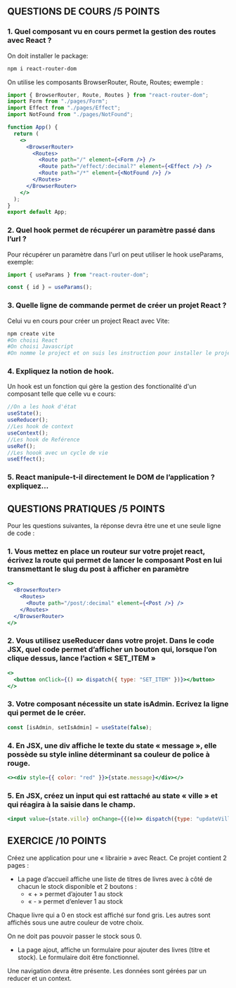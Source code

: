 ## QUESTIONS DE COURS /5 POINTS

### 1. Quel composant vu en cours permet la gestion des routes avec React ?

On doit installer le package:

```bash
npm i react-router-dom
```

On utilise les composants BrowserRouter, Route, Routes; ewemple :
```jsx
import { BrowserRouter, Route, Routes } from "react-router-dom";
import Form from "./pages/Form";
import Effect from "./pages/Effect";
import NotFound from "./pages/NotFound";

function App() {
  return (
    <>
      <BrowserRouter>
        <Routes>
          <Route path="/" element={<Form />} />
          <Route path="/effect/:decimal?" element={<Effect />} />
          <Route path="/*" element={<NotFound />} />
        </Routes>
      </BrowserRouter>
    </>
  );
}
export default App;
```

### 2. Quel hook permet de récupérer un paramètre passé dans l’url ?

Pour récupérer un paramètre dans l'url on peut utiliser le hook useParams, exemple:

```jsx
import { useParams } from "react-router-dom";

const { id } = useParams();
```

### 3. Quelle ligne de commande permet de créer un projet React ?

Celui vu en cours pour créer un project React avec Vite:

```bash
npm create vite
#On choisi React
#On choisi Javascript
#On nomme le project et on suis les instruction pour installer le projet
```

### 4. Expliquez la notion de hook.

Un hook est un fonction qui gère la gestion des fonctionalité d'un composant telle que celle vu e cours:

```jsx
//On a les hook d'état
useState();
useReducer();
//Les hook de context
useContext();
//Les hook de Reférence
useRef();
//Les hoook avec un cycle de vie
useEffect();
```

### 5. React manipule-t-il directement le DOM de l’application ? expliquez...

## QUESTIONS PRATIQUES /5 POINTS

Pour les questions suivantes, la réponse devra être une et une seule ligne de code :

### 1. Vous mettez en place un routeur sur votre projet react, écrivez la route qui permet de lancer le composant Post en lui transmettant le slug du post à afficher en paramètre

```jsx
<>
  <BrowserRouter>
    <Routes>
      <Route path="/post/:decimal" element={<Post />} />
    </Routes>
  </BrowserRouter>
</>
```

### 2. Vous utilisez useReducer dans votre projet. Dans le code JSX, quel code permet d’afficher un bouton qui, lorsque l’on clique dessus, lance l’action « SET_ITEM »

```jsx
<>
  <button onClick={() => dispatch({ type: "SET_ITEM" })}></button>
</>
```

### 3. Votre composant nécessite un state isAdmin. Ecrivez la ligne qui permet de le créer.

```jsx
const [isAdmin, setIsAdmin] = useState(false);
```

### 4. En JSX, une div affiche le texte du state « message », elle possède su style inline déterminant sa couleur de police à rouge.

```jsx
<><div style={{ color: "red" }}>{state.message}</div></>
```

### 5. En JSX, créez un input qui est rattaché au state « ville » et qui réagira à la saisie dans le champ.

```jsx
<input value={state.ville} onChange={{(e)=> dispatch({type: "updateVille", value: e.target.value})}}></input>
```

## EXERCICE /10 POINTS

Créez une application pour une « librairie » avec React. Ce projet contient 2 pages :

- La page d’accueil affiche une liste de titres de livres avec à côté de chacun le stock disponible et 2 boutons :
  - « + » permet d’ajouter 1 au stock
  - « - » permet d’enlever 1 au stock

Chaque livre qui a 0 en stock est affiché sur fond gris. Les autres sont affichés sous une autre couleur de votre choix.

On ne doit pas pouvoir passer le stock sous 0.

- La page ajout, affiche un formulaire pour ajouter des livres (titre et stock). Le formulaire doit être fonctionnel.

Une navigation devra être présente. Les données sont gérées par un reducer et un context.
